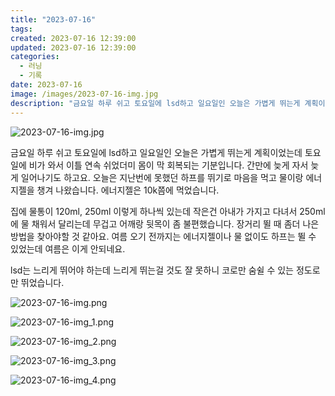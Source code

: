 ```yaml
---
title: "2023-07-16"
tags:
created: 2023-07-16 12:39:00
updated: 2023-07-16 12:39:00
categories:
  - 러닝
  - 기록
date: 2023-07-16
image: /images/2023-07-16-img.jpg
description: "금요일 하루 쉬고 토요일에 lsd하고 일요일인 오늘은 가볍게 뛰는게 계획이었는데 토요일에 비가 와서 이틀 연속 쉬었더미 몸이 막 회복되는 기분입니다. 간만에 늦게 자서 늦게 일어나기도 하고요. 오늘은 지난번에 못했던 하프를 뛰기로 마음을 먹고 물이랑 에너지젤을 챙겨 나왔습니다. 에너지젤"
---
```


![2023-07-16-img.jpg](/images/2023-07-16-img.jpg)
 
 

금요일 하루 쉬고 토요일에 lsd하고 일요일인 오늘은 가볍게 뛰는게 계획이었는데 토요일에 비가 와서 이틀 연속 쉬었더미 몸이 막 회복되는 기분입니다. 간만에 늦게 자서 늦게 일어나기도 하고요.
오늘은 지난번에 못했던 하프를 뛰기로 마음을 먹고 물이랑 에너지젤을 챙겨 나왔습니다. 에너지젤은 10k쯤에 먹었습니다.

집에 물통이 120ml, 250ml 이렇게 하나씩 있는데 작은건 아내가 가지고 다녀서 250ml에 물 채워서 달리는데 무겁고 어깨랑 뒷목이 좀 불편했습니다. 장거리 뛸 때 좀더 나은 방법을 찾아야할 것 같아요. 여름 오기 전까지는 에너지젤이나 물 없이도 하프는 뛸 수 있었는데 여름은 이게 안되네요.

lsd는 느리게 뛰어야 하는데 느리게 뛰는걸 것도 잘 못하니 코로만 숨쉴 수 있는 정도로만 뛰었습니다.

 
 ![2023-07-16-img.png](/images/2023-07-16-img.png)
 
 

 
 ![2023-07-16-img_1.png](/images/2023-07-16-img_1.png)
 
 

 
 ![2023-07-16-img_2.png](/images/2023-07-16-img_2.png)
 
 

 
 ![2023-07-16-img_3.png](/images/2023-07-16-img_3.png)
 
 

 
 ![2023-07-16-img_4.png](/images/2023-07-16-img_4.png)
